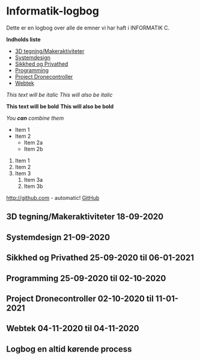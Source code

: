 # Informatik-logbog
Dette er en logbog over alle de emner vi har haft i INFORMATIK C.

__Indholds liste__
* [3D tegning/Makeraktiviteter](#3D_tegning/Makeraktiviteter)
* [Systemdesign](#Systemdesign)
* [Sikkhed og Privathed](#Sikkhed_og_Privathed)
* [Programming](#Programming)
* [Project Dronecontroller](#Project_Dronecontroller)
* [Webtek](#Webtek)

*This text will be italic*
_This will also be italic_

**This text will be bold**
__This will also be bold__

_You **can** combine them_

* Item 1
* Item 2
  * Item 2a
  * Item 2b

1. Item 1
1. Item 2
1. Item 3
   1. Item 3a
   1. Item 3b

http://github.com - automatic!
[GitHub](http://github.com)

## 3D tegning/Makeraktiviteter 18-09-2020

## Systemdesign 21-09-2020

## Sikkhed og Privathed 25-09-2020 til 06-01-2021

## Programming 25-09-2020 til 02-10-2020

## Project Dronecontroller 02-10-2020 til 11-01-2021

## Webtek 04-11-2020 til 04-11-2020

## Logbog en altid kørende process

